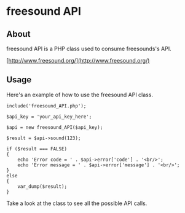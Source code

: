 # freesound API

## About

freesound API is a PHP class used to consume freesounds's API.

[http://www.freesound.org/](http://www.freesound.org/)

## Usage

Here's an example of how to use the freesound API class.

    include('freesound_API.php');

    $api_key = 'your_api_key_here';

    $api = new freesound_API($api_key);

    $result = $api->sound(123);

    if ($result === FALSE)
    {
        echo 'Error code = ' . $api->error['code'] . '<br/>';
        echo 'Error message = ' . $api->error['message'] . '<br/>';
    }
    else
    {
        var_dump($result);
    }

Take a look at the class to see all the possible API calls.
